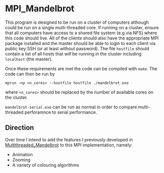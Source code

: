 # MPI_Mandelbrot

This program is designed to be run on a cluster of computers although could be run on a single multi-threaded core.
If running on a cluster, ensure that all computers have access to a shared file system (e.g via NFS) where this code should live.
All of the clients should also have the appropriate MPI package installed and the master should be able to login to each client via public key SSH (or at least without password).
The file `hostfile` should contain a list of all hosts that will be running in the cluster including `localhost` (the master).

Once these requirements are met the code can be compiled with `make`.
The code can then be run by

```
mprun -np <n_cores> --hostfile hostfile ./mandelbrot.exe
```

where `<n_cores>` should be replaced by the number of available cores on the cluster.

`mandelbrot-serial.exe` can be run as normal in order to compare multi-threaded perforamnce to serial performance.

## Direction

Over time I intend to add the features I previously developed in [Multithreaded_Mandelbrot](https://github.com/tomchaplin/Multithreaded_Mandelbrot) to this MPI implementation, namely:

* Animation
* Zooming
* A variety of colouring algorithms
